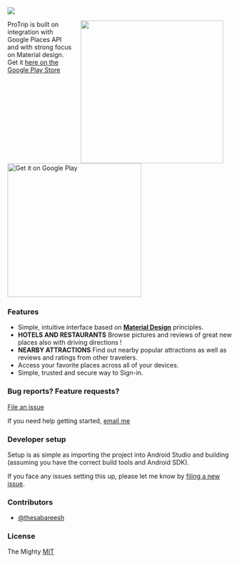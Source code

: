 [![](/resources/feature_graphic.png)][playstore]

<img src="/resources/1.png" width="320" align="right" hspace="20">

ProTrip is built on integration with Google Places API and with strong focus on Material design. 
Get it [here on the Google Play Store][playstore]

<a href='https://play.google.com/store/apps/details?id=me.sabareesh.trippie&hl=en&utm_source=global_co&utm_medium=prtnr&utm_content=Mar2515&utm_campaign=PartBadge&pcampaignid=MKT-Other-global-all-co-prtnr-py-PartBadge-Mar2515-1'><img alt='Get it on Google Play' src='https://play.google.com/intl/en_us/badges/images/generic/en_badge_web_generic.png' width='300px'/></a>

### Features

- Simple, intuitive interface based on **[Material Design](https://material.google.com/)** principles.
- **HOTELS AND RESTAURANTS** Browse pictures and reviews of great new places also with driving directions !
- **NEARBY ATTRACTIONS** Find out nearby popular attractions as well as reviews and ratings from other travelers.
- Access your favorite places across all of your devices.
- Simple, trusted and secure way to Sign-in.


### Bug reports? Feature requests?

[File an issue](https://github.com/thesabareesh/protrip/issues)

If you need help getting started, [email me](mailto:thesabareesh@gmail.com)

### Developer setup

Setup is as simple as importing the project into Android Studio and building (assuming you have the correct build tools and Android SDK).

If you face any issues setting this up, please let me know by [filing a new issue](https://github.com/thesabareesh/protrip/issues).

### Contributors

- [@thesabareesh](https://github.com/thesabareesh)

### License

The Mighty [MIT](https://github.com/thesabareesh/protrip/edit/master/README.md)



[playstore]: https://play.google.com/store/apps/details?id=me.sabareesh.trippie&hl=en
